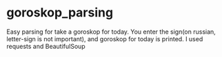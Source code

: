 # goroskop_parsing
Easy parsing for take a goroskop for today.
You enter the sign(on russian, letter-sign is not important), and goroskop for today is printed.
I used requests and BeautifulSoup
